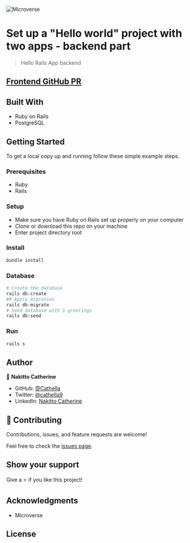 ![Microverse](https://img.shields.io/badge/Microverse-blueviolet)

# Set up a "Hello world" project with two apps - backend part

> Hello Rails App backend

## [Frontend GitHub PR](https://github.com/Cathella/hello-react-front-end)

## Built With

- Ruby on Rails
- PostgreSQL

## Getting Started

To get a local copy up and running follow these simple example steps.

### Prerequisites

- Ruby
- Rails

### Setup

- Make sure you have Ruby on Rails set up properly on your computer
- Clone or download this repo on your machine
- Enter project directory root

### Install

```sh
bundle install
```

### Database

```sh
# Create the database
rails db:create
## Apply migration
rails db:migrate
# Seed database with 5 greetings
rails db:seed
```

### Run

```sh
rails s
```

## Author

👤 **Nakitto Catherine**

- GitHub: [@Cathella](https://github.com/Cathella)
- Twitter: [@cathella9](https://twitter.com/cathella9)
- LinkedIn: [Nakitto Catherine](https://www.linkedin.com/in/nakitto-catherine2020/)


## 🤝 Contributing

Contributions, issues, and feature requests are welcome!

Feel free to check the [issues page](../../issues/).

## Show your support

Give a ⭐️ if you like this project!

## Acknowledgments

- Microverse

## License